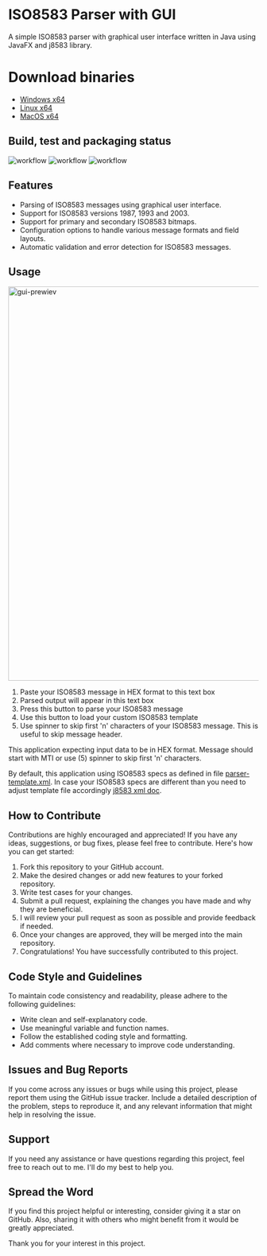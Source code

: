 # ISO8583 Parser with GUI

A simple ISO8583 parser with graphical user interface written in Java using JavaFX and j8583 library.

# Download binaries

- [Windows x64](https://github.com/huckor/iso8583parser/releases/download/1.0.0/IsoParser-Win_x64.zip)
- [Linux x64](https://github.com/huckor/iso8583parser/releases/download/1.0.0/IsoParser-Linux_x64.zip)
- [MacOS x64](https://github.com/huckor/iso8583parser/releases/download/1.0.0/IsoParser-MacOS_x64.zip)

## Build, test and packaging status
![workflow](https://github.com/huckor/iso8583parser/actions/workflows/build-linux.yml/badge.svg)
![workflow](https://github.com/huckor/iso8583parser/actions/workflows/build-mac.yml/badge.svg)
![workflow](https://github.com/huckor/iso8583parser/actions/workflows/build-win.yml/badge.svg)

## Features

- Parsing of ISO8583 messages using graphical user interface.
- Support for ISO8583 versions 1987, 1993 and 2003.
- Support for primary and secondary ISO8583 bitmaps.
- Configuration options to handle various message formats and field layouts.
- Automatic validation and error detection for ISO8583 messages.

## Usage

<img width="793" alt="gui-prewiev" src="https://github.com/huckor/iso8583parser/assets/20068605/1a8c8899-7815-48ed-87e0-9efff901c90c">

1. Paste your ISO8583 message in HEX format to this text box
2. Parsed output will appear in this text box
3. Press this button to parse your ISO8583 message
4. Use this button to load your custom ISO8583 template
5. Use spinner to skip first 'n' characters of your ISO8583 message. This is useful to skip message header.

This application expecting input data to be in HEX format. Message should start with MTI or use (5) spinner to skip first 'n' characters.

By default, this application using ISO8583 specs as defined in file [parser-template.xml](src/main/resources/com/huckor/isoparser/parser-template.xml).
In case your ISO8583 specs are different than you need to adjust template file accordingly [j8583 xml doc](https://j8583.sourceforge.net/xmlconf.html).

## How to Contribute

Contributions are highly encouraged and appreciated! If you have any ideas, suggestions, or bug fixes, please feel free to contribute. Here's how you can get started:

1. Fork this repository to your GitHub account.
2. Make the desired changes or add new features to your forked repository.
3. Write test cases for your changes.
4. Submit a pull request, explaining the changes you have made and why they are beneficial.
5. I will review your pull request as soon as possible and provide feedback if needed.
6. Once your changes are approved, they will be merged into the main repository.
7. Congratulations! You have successfully contributed to this project.

## Code Style and Guidelines

To maintain code consistency and readability, please adhere to the following guidelines:

- Write clean and self-explanatory code.
- Use meaningful variable and function names.
- Follow the established coding style and formatting.
- Add comments where necessary to improve code understanding.

## Issues and Bug Reports

If you come across any issues or bugs while using this project, please report them using the GitHub issue tracker. Include a detailed description of the problem, steps to reproduce it, and any relevant information that might help in resolving the issue.

## Support

If you need any assistance or have questions regarding this project, feel free to reach out to me. I'll do my best to help you.

## Spread the Word

If you find this project helpful or interesting, consider giving it a star on GitHub. Also, sharing it with others who might benefit from it would be greatly appreciated.

Thank you for your interest in this project.